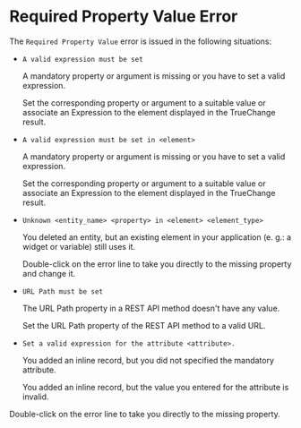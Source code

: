 # Required Property Value Error

The `Required Property Value` error is issued in the following situations:

* `A valid expression must be set`

    A mandatory property or argument is missing or you have to set a valid expression.

    Set the corresponding property or argument to a suitable value or associate an Expression to the element displayed in the TrueChange result.

* `A valid expression must be set in <element>`

    A mandatory property or argument is missing or you have to set a valid expression.

    Set the corresponding property or argument to a suitable value or associate an Expression to the element displayed in the TrueChange result.

* `Unknown <entity_name> <property> in <element> <element_type>`
  
    You deleted an entity, but an existing element in your application (e. g.: a widget or variable) still uses it.

    Double-click on the error line to take you directly to the missing property and change it.

* `URL Path must be set`

    The URL Path property in a REST API method doesn't have any value.

    Set the URL Path property of the REST API method to a valid URL.

* `Set a valid expression for the attribute <attribute>.`

    You added an inline record, but you did not specified the mandatory attribute.

    You added an inline record, but the value you entered for the attribute is invalid.

Double-click on the error line to take you directly to the missing property.
